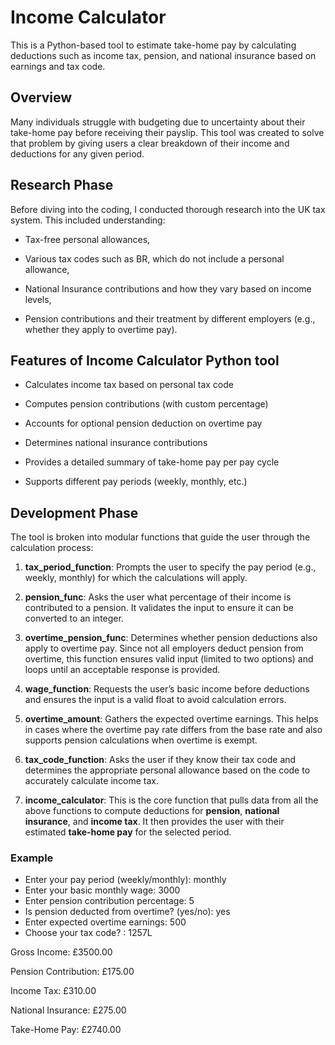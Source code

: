 # Income Calculator
This is a Python-based tool to estimate take-home pay by calculating deductions such as income tax, pension, and national insurance based on earnings and tax code.

## Overview
Many individuals struggle with budgeting due to uncertainty about their take-home pay before receiving their payslip. This tool was created to solve that problem by giving users a clear breakdown of their income and deductions for any given period.

## Research Phase

Before diving into the coding, I conducted thorough research into the UK tax system. This included understanding:

- Tax-free personal allowances,

- Various tax codes such as BR, which do not include a personal allowance,

- National Insurance contributions and how they vary based on income levels,

- Pension contributions and their treatment by different employers (e.g., whether they apply to overtime pay).

## Features of Income Calculator Python tool
- Calculates income tax based on personal tax code

- Computes pension contributions (with custom percentage)

- Accounts for optional pension deduction on overtime pay

- Determines national insurance contributions

- Provides a detailed summary of take-home pay per pay cycle

- Supports different pay periods (weekly, monthly, etc.)


## Development Phase

The tool is broken into modular functions that guide the user through the calculation process:

1. **tax_period_function**: Prompts the user to specify the pay period (e.g., weekly, monthly) for which the calculations will apply.

2. **pension_func**: Asks the user what percentage of their income is contributed to a pension. It validates the input to ensure it can be converted to an integer. 

3. **overtime_pension_func**: Determines whether pension deductions also apply to overtime pay. Since not all employers deduct pension from overtime, this function ensures valid input (limited to two options) and loops until an acceptable response is provided.

4. **wage_function**: Requests the user’s basic income before deductions and ensures the input is a valid float to avoid calculation errors.

5. **overtime_amount**: Gathers the expected overtime earnings. This helps in cases where the overtime pay rate differs from the base rate and also supports pension calculations when overtime is exempt.

6. **tax_code_function**: Asks the user if they know their tax code and determines the appropriate personal allowance based on the code to accurately calculate income tax.
  
8. **income_calculator**: This is the core function that pulls data from all the above functions to compute deductions for **pension**, **national insurance**, and **income tax**. It then provides the user with their estimated **take-home pay** for the selected period.


### Example

- Enter your pay period (weekly/monthly): monthly
- Enter your basic monthly wage: 3000
- Enter pension contribution percentage: 5
- Is pension deducted from overtime? (yes/no): yes
- Enter expected overtime earnings: 500
- Choose your tax code? : 1257L

Gross Income: £3500.00

Pension Contribution: £175.00

Income Tax: £310.00

National Insurance: £275.00

Take-Home Pay: £2740.00

